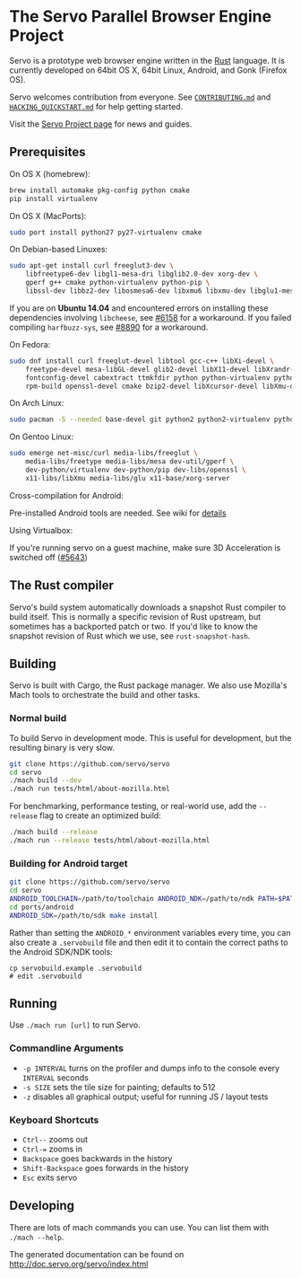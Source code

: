 # The Servo Parallel Browser Engine Project

Servo is a prototype web browser engine written in the
[Rust](https://github.com/rust-lang/rust) language. It is currently developed on
64bit OS X, 64bit Linux, Android, and Gonk (Firefox OS).

Servo welcomes contribution from everyone.  See
[`CONTRIBUTING.md`](CONTRIBUTING.md) and [`HACKING_QUICKSTART.md`](HACKING_QUICKSTART.md)
for help getting started.

Visit the [Servo Project page](https://servo.org/) for news and guides.

## Prerequisites

On OS X (homebrew):

``` sh
brew install automake pkg-config python cmake
pip install virtualenv
```

On OS X (MacPorts):

``` sh
sudo port install python27 py27-virtualenv cmake
```

On Debian-based Linuxes:

``` sh
sudo apt-get install curl freeglut3-dev \
    libfreetype6-dev libgl1-mesa-dri libglib2.0-dev xorg-dev \
    gperf g++ cmake python-virtualenv python-pip \
    libssl-dev libbz2-dev libosmesa6-dev libxmu6 libxmu-dev libglu1-mesa-dev
```
If you are on **Ubuntu 14.04** and encountered errors on installing these dependencies involving `libcheese`, see [#6158](https://github.com/servo/servo/issues/6158) for a workaround.
If you failed compiling `harfbuzz-sys`, see [#8890](https://github.com/servo/servo/issues/8890) for a workaround.


On Fedora:

``` sh
sudo dnf install curl freeglut-devel libtool gcc-c++ libXi-devel \
    freetype-devel mesa-libGL-devel glib2-devel libX11-devel libXrandr-devel gperf \
    fontconfig-devel cabextract ttmkfdir python python-virtualenv python-pip expat-devel \
    rpm-build openssl-devel cmake bzip2-devel libXcursor-devel libXmu-devel mesa-libOSMesa-devel
```

On Arch Linux:

``` sh
sudo pacman -S --needed base-devel git python2 python2-virtualenv python2-pip mesa cmake bzip2 libxmu
```

On Gentoo Linux:

```sh
sudo emerge net-misc/curl media-libs/freeglut \
    media-libs/freetype media-libs/mesa dev-util/gperf \
    dev-python/virtualenv dev-python/pip dev-libs/openssl \
    x11-libs/libXmu media-libs/glu x11-base/xorg-server
```

Cross-compilation for Android:

Pre-installed Android tools are needed. See wiki for
[details](https://github.com/servo/servo/wiki/Building-for-Android)

Using Virtualbox:

If you're running servo on a guest machine, make sure 3D Acceleration is switched off ([#5643](https://github.com/servo/servo/issues/5643))

## The Rust compiler

Servo's build system automatically downloads a snapshot Rust compiler to build itself.
This is normally a specific revision of Rust upstream, but sometimes has a
backported patch or two.
If you'd like to know the snapshot revision of Rust which we use, see
`rust-snapshot-hash`.

## Building

Servo is built with Cargo, the Rust package manager. We also use Mozilla's
Mach tools to orchestrate the build and other tasks.

### Normal build


To build Servo in development mode.  This is useful for development, but
the resulting binary is very slow.

``` sh
git clone https://github.com/servo/servo
cd servo
./mach build --dev
./mach run tests/html/about-mozilla.html
```

For benchmarking, performance testing, or
real-world use, add the `--release` flag to create an optimized build:

``` sh
./mach build --release
./mach run --release tests/html/about-mozilla.html
```

### Building for Android target

``` sh
git clone https://github.com/servo/servo
cd servo
ANDROID_TOOLCHAIN=/path/to/toolchain ANDROID_NDK=/path/to/ndk PATH=$PATH:/path/to/toolchain/bin ./mach build --android
cd ports/android
ANDROID_SDK=/path/to/sdk make install
```

Rather than setting the `ANDROID_*` environment variables every time, you can
also create a `.servobuild` file and then edit it to contain the correct paths
to the Android SDK/NDK tools:

```
cp servobuild.example .servobuild
# edit .servobuild
```

## Running

Use `./mach run [url]` to run Servo.


### Commandline Arguments

- `-p INTERVAL` turns on the profiler and dumps info to the console every
  `INTERVAL` seconds
- `-s SIZE` sets the tile size for painting; defaults to 512
- `-z` disables all graphical output; useful for running JS / layout tests

### Keyboard Shortcuts

- `Ctrl--` zooms out
- `Ctrl-=` zooms in
- `Backspace` goes backwards in the history
- `Shift-Backspace` goes forwards in the history
- `Esc` exits servo

## Developing

There are lots of mach commands you can use. You can list them with `./mach
--help`.


The generated documentation can be found on http://doc.servo.org/servo/index.html

